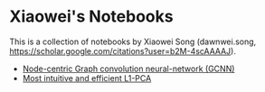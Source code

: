 # Xiaowei's Notebooks
This is a collection of notebooks by Xiaowei Song (dawnwei.song, https://scholar.google.com/citations?user=b2M-4scAAAAJ).

- [Node-centric Graph convolution neural-network (GCNN)](dynamicGCNN.ipynb)
- [Most intuitive and efficient L1-PCA](choralPCA.ipynb)

